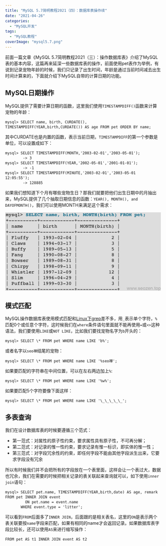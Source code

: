 ```yaml
---
title: "MySQL 5.7简明教程2021（四）：数据库表操作续"
date: "2021-04-26"
categories: 
  - "MySQL开发"
tags: 
  - "MySQL教程"
coverImage: "mysql5.7.png"
---
```


前面一篇文章《MySQL 5.7简明教程2021（三）：操作数据库表》介绍了MySQL表的基本内容，这篇再来延深一些数据库表的操作，前面使用pet表作为举例，有说到记录宠物年龄的时候，我们只记录了出生时间，年龄是通过当前时间减去出生时间计算来的，下面就介绍下MySQL自带的计算日期的功能。

## MySQL日期操作

MySQL提供了需要计算日期的函数，这里我们使用`TIMESTAMPDIFF()`函数来计算宠物的年龄：
```
mysql> SELECT name, birth, CURDATE(), TIMESTAMPDIFF(YEAR,birth,CURDATE()) AS age FROM pet ORDER BY name;
```
其中CURDATE也是内置的函数，表示当前日期，`TIMESTAMPDIFF`的第一个参数是单位，可以设置成如下：
```
mysql> SELECT TIMESTAMPDIFF(MONTH,'2003-02-01','2003-05-01');
        -> 3
mysql> SELECT TIMESTAMPDIFF(YEAR,'2002-05-01','2001-01-01');
        -> -1
mysql> SELECT TIMESTAMPDIFF(MINUTE,'2003-02-01','2003-05-01 12:05:55');
        -> 128885
```
如果我们想知道下个月有哪些宠物生日？那我们就要把他们出生日期中的月抽出来，MySQL提供了几个抽取日期信息的函数：`YEAR(), MONTH(), and DAYOFMONTH()`，我们可以使用MONTH来满足这个需求：

![MySQL日期操作](images/WX20210407-172329@2x.png)

## 模式匹配

MySQL操作数据库表使用模式匹配和[Linux下grep](https://www.helloyu.top/linux-grep-command.html)差不多，用`_`表示单个字符，`%`匹配0个或任意个字符，这时候我们在`where`条件语句里面就不能再使用`=`或`<>`这种语法，我们要使用`LIKE`或`NOT LIKE`，比如我们要找宠物名字为`b`开头的：
```
mysql> SELECT \* FROM pet WHERE name LIKE 'b%';
```
或者名字以`seo禅`结尾的宠物：
```
mysql> SELECT \* FROM pet WHERE name LIKE '%seo禅';
```
如果要匹配的字符串在中间位置，可以在左右两边加上`%`:
```
mysql> SELECT \* FROM pet WHERE name LIKE '%w%';
```
如果要匹配5个字符要像下面这样：
```
mysql> SELECT \* FROM pet WHERE name LIKE '\_\_\_\_\_';
```
## 多表查询

我们在设计数据库表的时候要遵循三个范式：

- 第一范式：对属性的原子性约束，要求属性具有原子性，不可再分解；
- 第二范式：对记录的惟一性约束，要求记录有惟一标识，即实体的惟一性；
- 第三范式：对字段冗余性的约束，即任何字段不能由其他字段派生出来，它要求字段没有冗余

所以有时候我们并不会把所有的字段放在一个表里面，这样会让一个表过大，数据也冗余，我们在需要的时候把相关记录的表关联起来查询就可以，如下使用`inner join`语句：
```
mysql> SELECT pet.name, TIMESTAMPDIFF(YEAR,birth,date) AS age, remark
FROM pet INNER JOIN event
         ON pet.name = event.name
       WHERE event.type = 'litter';
```
可以看到`FROM`后面多了`INNER JOIN`，后面跟的是相关表名，这里的`ON`是表示两个表关联要按`name`字段来匹配，如果有相同的name才会返回记录。如果数据库表字段比较长，还可以使用`AS`来进行缩写操作：
```
FROM pet AS t1 INNER JOIN event AS t2
```